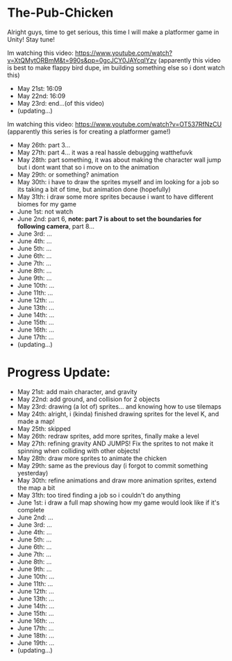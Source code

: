 # The-Pub-Chicken
Alright guys, time to get serious, this time I will make a platformer game in Unity! Stay tune!

Im watching this video: https://www.youtube.com/watch?v=XtQMytORBmM&t=990s&pp=0gcJCY0JAYcqIYzv (apparently this video is best to make flappy bird dupe, im building something else so i dont watch this)
- May 21st: 16:09
- May 22nd: 16:09
- May 23rd: end...(of this video)
- (updating...)

Im watching this video: https://www.youtube.com/watch?v=OT537RfNzCU (apparently this series is for creating a platformer game!)
- May 26th: part 3...
- May 27th: part 4... it was a real hassle debugging watthefuvk
- May 28th: part something, it was about making the character wall jump but i dont want that so i move on to the animation
- May 29th: or something? animation
- May 30th: i have to draw the sprites myself and im looking for a job so its taking a bit of time, but animation done (hopefully)
- May 31th: i draw some more sprites because i want to have different biomes for my game
- June 1st: not watch
- June 2nd: part 6, **note: part 7 is about to set the boundaries for following camera**, part 8...
- June 3rd: ...
- June 4th: ...
- June 5th: ...
- June 6th: ...
- June 7th: ...
- June 8th: ...
- June 9th: ...
- June 10th: ...
- June 11th: ...
- June 12th: ...
- June 13th: ...
- June 14th: ...
- June 15th: ...
- June 16th: ...
- June 17th: ...
- (updating...)

# Progress Update:
- May 21st: add main character, and gravity
- May 22nd: add ground, and collision for 2 objects
- May 23rd: drawing (a lot of) sprites... and knowing how to use tilemaps
- May 24th: alright, i (kinda) finished drawing sprites for the level K, and made a map!
- May 25th: skipped
- May 26th: redraw sprites, add more sprites, finally make a level
- May 27th: refining gravity AND JUMPS! Fix the sprites to not make it spinning when colliding with other objects!
- May 28th: draw more sprites to animate the chicken
- May 29th: same as the previous day (i forgot to commit something yesterday)
- May 30th: refine animations and draw more animation sprites, extend the map a bit
- May 31th: too tired finding a job so i couldn't do anything
- June 1st: i draw a full map showing how my game would look like if it's complete
- June 2nd: ...
- June 3rd: ...
- June 4th: ...
- June 5th: ...
- June 6th: ...
- June 7th: ...
- June 8th: ...
- June 9th: ...
- June 10th: ...
- June 11th: ...
- June 12th: ...
- June 13th: ...
- June 14th: ...
- June 15th: ...
- June 16th: ...
- June 17th: ...
- June 18th: ...
- June 19th: ...
- (updating...)

